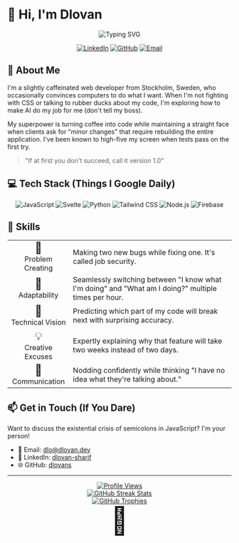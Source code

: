 # 👋 Hi, I'm Dlovan

<div align="center">
  <img src="https://readme-typing-svg.herokuapp.com?font=Fira+Code&size=22&duration=3000&pause=1000&color=6366F1&center=true&vCenter=true&width=435&lines=Code+Wizard+in+Training;Bug+Whisperer;Ctrl%2BZ+Power+User;Professional+Googler" alt="Typing SVG" />
</div>

<p align="center">
  <a href="https://www.linkedin.com/in/dlovan-sharif-11ab57270/"><img src="https://img.shields.io/badge/LinkedIn-0077B5?style=for-the-badge&logo=linkedin&logoColor=white" alt="LinkedIn"></a>
  <a href="https://github.com/dlovans"><img src="https://img.shields.io/badge/-GitHub-181717?style=for-the-badge&logo=github&logoColor=white" alt="GitHub"></a>
  <a href="mailto:dlo@dlovan.dev"><img src="https://img.shields.io/badge/Email-D14836?style=for-the-badge&logo=gmail&logoColor=white" alt="Email"></a>
</p>

## 🚀 About Me

I'm a slightly caffeinated web developer from Stockholm, Sweden, who occasionally convinces computers to do what I want. When I'm not fighting with CSS or talking to rubber ducks about my code, I'm exploring how to make AI do my job for me (don't tell my boss).

My superpower is turning coffee into code while maintaining a straight face when clients ask for "minor changes" that require rebuilding the entire application. I've been known to high-five my screen when tests pass on the first try.

> "If at first you don't succeed, call it version 1.0"

## 💻 Tech Stack (Things I Google Daily)

<p align="center">
  <img src="https://img.shields.io/badge/JavaScript-F7DF1E?style=for-the-badge&logo=javascript&logoColor=black" alt="JavaScript" />
  <img src="https://img.shields.io/badge/Svelte-FF3E00?style=for-the-badge&logo=svelte&logoColor=white" alt="Svelte" />
  <img src="https://img.shields.io/badge/Python-3776AB?style=for-the-badge&logo=python&logoColor=white" alt="Python" />
  <img src="https://img.shields.io/badge/Tailwind_CSS-38B2AC?style=for-the-badge&logo=tailwind-css&logoColor=white" alt="Tailwind CSS" />
  <img src="https://img.shields.io/badge/Node.js-339933?style=for-the-badge&logo=nodedotjs&logoColor=white" alt="Node.js" />
  <img src="https://img.shields.io/badge/Firebase-FFCA28?style=for-the-badge&logo=firebase&logoColor=black" alt="Firebase" />
</p>

## 🌟 Skills

<div align="center">
  <table>
    <tr>
      <td align="center">
        <span style="font-size: 25px;">🧩</span>
        <br>Problem Creating
      </td>
      <td>Making two new bugs while fixing one. It's called job security.</td>
    </tr>
    <tr>
      <td align="center">
        <span style="font-size: 25px;">🔄</span>
        <br>Adaptability
      </td>
      <td>Seamlessly switching between "I know what I'm doing" and "What am I doing?" multiple times per hour.</td>
    </tr>
    <tr>
      <td align="center">
        <span style="font-size: 25px;">🔭</span>
        <br>Technical Vision
      </td>
      <td>Predicting which part of my code will break next with surprising accuracy.</td>
    </tr>
    <tr>
      <td align="center">
        <span style="font-size: 25px;">💡</span>
        <br>Creative Excuses
      </td>
      <td>Expertly explaining why that feature will take two weeks instead of two days.</td>
    </tr>
    <tr>
      <td align="center">
        <span style="font-size: 25px;">📢</span>
        <br>Communication
      </td>
      <td>Nodding confidently while thinking "I have no idea what they're talking about."</td>
    </tr>
  </table>
</div>

## 📫 Get in Touch (If You Dare)

Want to discuss the existential crisis of semicolons in JavaScript? I'm your person!

- 📧 Email: [dlo@dlovan.dev](mailto:dlo@dlovan.dev)
- 💼 LinkedIn: [dlovan-sharif](https://www.linkedin.com/in/dlovan-sharif-11ab57270/)
- 🌐 GitHub: [dlovans](https://github.com/dlovans)

---

<div align="center">
  <a href="https://github.com/dlovans">
    <img src="https://komarev.com/ghpvc/?username=dlovans&style=flat-square&color=6366f1&label=Profile+Views" alt="Profile Views">
  </a>
</div>

<div align="center">
  <a href="https://github.com/dlovans">
    <img src="https://github-readme-streak-stats-sigma-five.vercel.app/?user=dlovans&theme=tokyonight&hide_border=true" alt="GitHub Streak Stats">
  </a>
</div>

<div align="center">
  <a href="https://github.com/dlovans">
    <img src="https://github-profile-trophy.vercel.app/?username=dlovans&theme=nord&column=7&no-frame=true&no-bg=true" alt="GitHub Trophies">
  </a>
</div>

<div align="center">
  <span style="font-size: 60px;">🤪</span>
</div>
